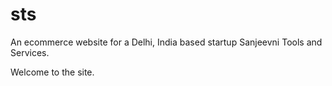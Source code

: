 # sts
An ecommerce website for a Delhi, India based startup Sanjeevni Tools and Services.

Welcome to the site.

